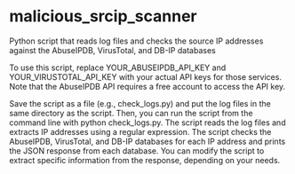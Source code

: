 # malicious_srcip_scanner
Python script that reads log files and checks the source IP addresses against the AbuseIPDB, VirusTotal, and DB-IP databases

To use this script, replace YOUR_ABUSEIPDB_API_KEY and YOUR_VIRUSTOTAL_API_KEY with your actual API keys for those services. Note that the AbuseIPDB API requires 
a free account to access the API key.

Save the script as a file (e.g., check_logs.py) and put the log files in the same directory as the script. Then, you can run the script from the command line 
with python check_logs.py. The script reads the log files and extracts IP addresses using a regular expression. The script checks the AbuseIPDB, VirusTotal, 
and DB-IP databases for each IP address and prints the JSON response from each database. You can modify the script to extract specific information from the 
response, depending on your needs.

